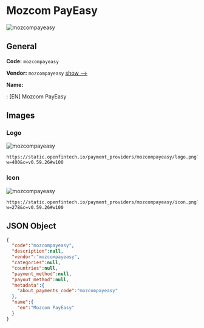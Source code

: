 
# Mozcom PayEasy 
![mozcompayeasy](https://static.openfintech.io/payment_providers/mozcompayeasy/logo.png?w=400&c=v0.59.26#w100)  

## General 
 
**Code:** `mozcompayeasy` 
 
**Vendor:** `mozcompayeasy` [show -->](/vendors/mozcompayeasy/) 
 
**Name:** 
 
:	[EN] Mozcom PayEasy 
 

## Images 

### Logo 
 
![mozcompayeasy](https://static.openfintech.io/payment_providers/mozcompayeasy/logo.png?w=400&c=v0.59.26#w100)  

```
https://static.openfintech.io/payment_providers/mozcompayeasy/logo.png?w=400&c=v0.59.26#w100
```  

### Icon 
 
![mozcompayeasy](https://static.openfintech.io/payment_providers/mozcompayeasy/icon.png?w=278&c=v0.59.26#w100)  

```
https://static.openfintech.io/payment_providers/mozcompayeasy/icon.png?w=278&c=v0.59.26#w100
```  

## JSON Object 

```json
{
  "code":"mozcompayeasy",
  "description":null,
  "vendor":"mozcompayeasy",
  "categories":null,
  "countries":null,
  "payment_method":null,
  "payout_method":null,
  "metadata":{
    "about_payments_code":"mozcompayeasy"
  },
  "name":{
    "en":"Mozcom PayEasy"
  }
}
```  
